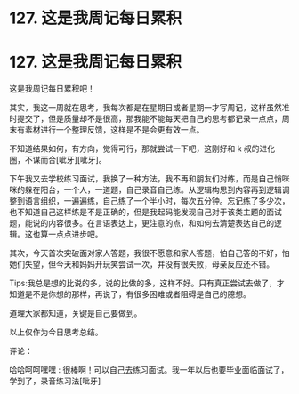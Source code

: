# 127\. 这是我周记每日累积

# 127\. 这是我周记每日累积

这是我周记每日累积吧！

其实，我这一周就在思考，我每次都是在星期日或者星期一才写周记，这样虽然准时提交了，但是质量却不是很高，那我能不能每天把自己的思考都记录一点点，周末有素材进行一个整理反馈，这样是不是会更有效一点。

不知道结果如何，有方向，觉得可行，那就尝试一下吧，这刚好和 k 叔的进化圈，不谋而合[呲牙][呲牙]。

下午我又去学校练习面试，我换了一种方法，我不再和朋友们对练，而是自己悄咪咪的躲在阳台，一个人，一道题，自己录音自己练。从逻辑构思到内容再到逻辑调整到语言组织，一遍遍练，自己练了一个半小时，每次五分钟。忘记练了多少次，也不知道自己这样练是不是正确的，但是我起码能发现自己对于该类主题的面试题，能说的内容很多。在言语表达上，更注意的点，和如何去清楚表达自己的逻辑。这也算一点点进步吧。

其次，今天首次突破面对家人答题，我很不愿意和家人答题，怕自己答的不好，怕她们失望，但今天和妈妈开玩笑尝试一次，并没有很失败，母亲反应还不错。

Tips:我总是想的比说的多，说的比做的多，这样不好。只有真正尝试去做了，才知道是不是你想的那样，再说了，有很多困难或者阻碍是自己的臆想。

道理大家都知道，关键是自己要做到。

以上仅作为今日思考总结。

评论：

哈哈呵呵嘿嘿 : 很棒啊！可以自己去练习面试。我一年以后也要毕业面临面试了，学到了，录音练习法[呲牙]